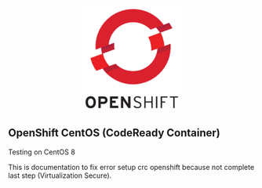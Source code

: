 <p align="center"><img src="assets/img/openshift.png" width="200"></p>


## OpenShift CentOS (CodeReady Container)
Testing on CentOS 8

This is documentation to fix error setup crc openshift because not complete last step (Virtualization Secure).